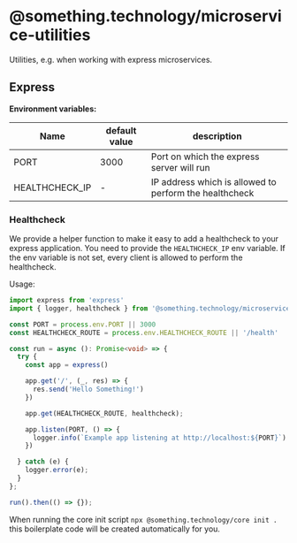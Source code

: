 # @something.technology/microservice-utilities

Utilities, e.g. when working with express microservices.

## Express

**Environment variables:**

Name | default value | description
--- | --- | ---
PORT | 3000 | Port on which the express server will run
HEALTHCHECK_IP | - | IP address which is allowed to perform the healthcheck

### Healthcheck

We provide a helper function to make it easy to add a healthcheck to your express application.
You need to provide the `HEALTHCHECK_IP` env variable. If the env variable is not set, every client is allowed to perform the healthcheck.

Usage:

```ts
import express from 'express'
import { logger, healthcheck } from '@something.technology/microservice-utilities';

const PORT = process.env.PORT || 3000
const HEALTHCHECK_ROUTE = process.env.HEALTHCHECK_ROUTE || '/health'

const run = async (): Promise<void> => {
  try {
    const app = express()

    app.get('/', (_, res) => {
      res.send('Hello Something!')
    })

    app.get(HEALTHCHECK_ROUTE, healthcheck);

    app.listen(PORT, () => {
      logger.info(`Example app listening at http://localhost:${PORT}`)
    })

  } catch (e) {
    logger.error(e);
  }
};

run().then(() => {});
```

When running the core init script `npx @something.technology/core init .` this boilerplate code will be created automatically for you.